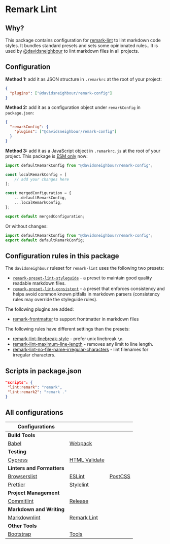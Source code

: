 # Remark Lint

## Why?

This package contains configuration for [remark-lint](https://github.com/remarkjs/remark-lint/) to lint markdown code styles. It bundles standard presets and sets some opinionated rules.. It is used by [@davidsneighbour](https://github.com/davidsneighbour) to lint markdown files in all projects.

## Configuration

**Method 1:** add it as JSON structure in `.remarkrc` at the root of your project:

```json
{
  "plugins": ["@davidsneighbour/remark-config"]
}
```

**Method 2:** add it as a configuration object under `remarkConfig` in `package.json`:

```json
{
  "remarkConfig": {
    "plugins": ["@davidsneighbour/remark-config"]
  }
}
```

**Method 3:** add it as a JavaScript object in `.remarkrc.js` at the root of your project. This package is [ESM only](https://gist.github.com/davidsneighbour/0efcc9b24d21e6226c973e401a413b2c) now:

```js
import defaultRemarkConfig from "@davidsneighbour/remark-config";

const localRemarkConfig = [
    // add your changes here
];

const mergedConfiguration = {
    ...defaultRemarkConfig,
    ...localRemarkConfig,
};

export default mergedConfiguration;
```

Or without changes:

```js
import defaultRemarkConfig from "@davidsneighbour/remark-config";
export default defaultRemarkConfig;
```

## Configuration rules in this package

The `davidsneighbour` ruleset for `remark-lint` uses the following two presets:

*   [`remark-preset-lint-styleguide`](https://www.npmjs.com/package/remark-preset-lint-styleguide) - a preset to maintain good quality readable markdown files.
*   [`remark-preset-lint-consistent`](https://www.npmjs.com/package/remark-preset-lint-consistent) - a preset that enforces consistency and helps avoid common known pitfalls in markdown parsers (consistency rules may override the styleguide rules).

The following plugins are added:

*   [remark-frontmatter](https://github.com/remarkjs/remark-frontmatter) to support frontmatter in markdown files

The following rules have different settings than the presets:

*   [remark-lint-linebreak-style](https://github.com/remarkjs/remark-lint/tree/main/packages/remark-lint-linebreak-style) - prefer unix linebreak `\n`.
*   [remark-lint-maximum-line-length](https://github.com/remarkjs/remark-lint/tree/main/packages/remark-lint-maximum-line-length) - removes any limit to line length.
*   [remark-lint-no-file-name-irregular-characters](https://github.com/remarkjs/remark-lint/tree/main/packages/remark-lint-no-file-name-irregular-characters) - lint filenames for irregular characters.

## Scripts in package.json

```json
"scripts": {
 "lint:remark": "remark",
 "lint:remark2": "remark ."
}
```

## All configurations

| Configurations | | |
| --- | --- | --- |
| **Build Tools** | | |
| [Babel](packages/babel-config) | [Webpack](packages/webpack-config) | |
| **Testing** | | |
| [Cypress](packages/cypress-config) | [HTML Validate](packages/htmlvalidate-config/) |  |
| **Linters and Formatters** | | |
| [Browserslist](packages/browserslist-config) | [ESLint](packages/eslint-config) | [PostCSS](packages/postcss-config) |
| [Prettier](packages/prettier-config) | [Stylelint](packages/stylelint-config) | |
| **Project Management** | | |
| [Commitlint](packages/commitlint-config) | [Release](packages/release-config) |  |
| **Markdown and Writing** | | |
| [Markdownlint](packages/markdownlint-config) | [Remark Lint](packages/remark-config) |  |
| **Other Tools** | | |
| [Bootstrap](packages/bootstrap-config) | [Tools](packages/tools) |  |
